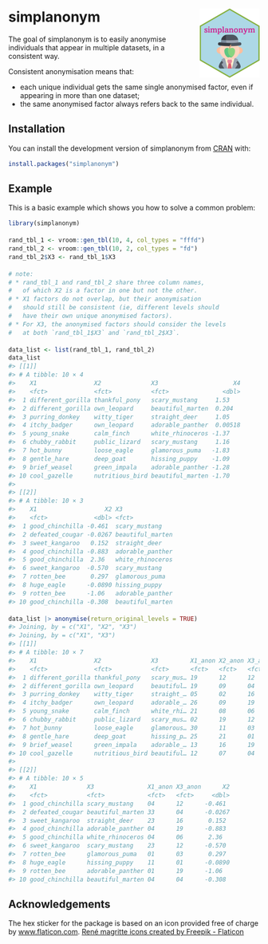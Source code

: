 
<!-- README.md is generated from README.Rmd. Please edit that file -->

# simplanonym <img src="man/figures/logo.png" align="right" height="139" />

<!-- badges: start -->
<!-- badges: end -->

The goal of simplanonym is to easily anonymise individuals that appear
in multiple datasets, in a consistent way.

Consistent anonymisation means that:

-   each unique individual gets the same single anonymised factor, even
    if appearing in more than one dataset;
-   the same anonymised factor always refers back to the same
    individual.

## Installation

You can install the development version of simplanonym from
[CRAN](https://cran.r-project.org/package=simplanonym) with:

``` r
install.packages("simplanonym")
```

## Example

This is a basic example which shows you how to solve a common problem:

``` r
library(simplanonym)

rand_tbl_1 <- vroom::gen_tbl(10, 4, col_types = "fffd")
rand_tbl_2 <- vroom::gen_tbl(10, 2, col_types = "fd")
rand_tbl_2$X3 <- rand_tbl_1$X3

# note:
# * rand_tbl_1 and rand_tbl_2 share three column names,
#   of which X2 is a factor in one but not the other.
# * X1 factors do not overlap, but their anonymisation
#   should still be consistent (ie, different levels should
#   have their own unique anonymised factors).
# * For X3, the anonymised factors should consider the levels
#   at both `rand_tbl_1$X3` and `rand_tbl_2$X3`.

data_list <- list(rand_tbl_1, rand_tbl_2)
data_list
#> [[1]]
#> # A tibble: 10 × 4
#>    X1                X2              X3                     X4
#>    <fct>             <fct>           <fct>               <dbl>
#>  1 different_gorilla thankful_pony   scary_mustang     1.53   
#>  2 different_gorilla own_leopard     beautiful_marten  0.204  
#>  3 purring_donkey    witty_tiger     straight_deer     1.05   
#>  4 itchy_badger      own_leopard     adorable_panther  0.00518
#>  5 young_snake       calm_finch      white_rhinoceros -1.37   
#>  6 chubby_rabbit     public_lizard   scary_mustang     1.16   
#>  7 hot_bunny         loose_eagle     glamorous_puma   -1.83   
#>  8 gentle_hare       deep_goat       hissing_puppy    -1.09   
#>  9 brief_weasel      green_impala    adorable_panther -1.28   
#> 10 cool_gazelle      nutritious_bird beautiful_marten -1.70   
#> 
#> [[2]]
#> # A tibble: 10 × 3
#>    X1                   X2 X3              
#>    <fct>             <dbl> <fct>           
#>  1 good_chinchilla -0.461  scary_mustang   
#>  2 defeated_cougar -0.0267 beautiful_marten
#>  3 sweet_kangaroo   0.152  straight_deer   
#>  4 good_chinchilla -0.883  adorable_panther
#>  5 good_chinchilla  2.36   white_rhinoceros
#>  6 sweet_kangaroo  -0.570  scary_mustang   
#>  7 rotten_bee       0.297  glamorous_puma  
#>  8 huge_eagle      -0.0890 hissing_puppy   
#>  9 rotten_bee      -1.06   adorable_panther
#> 10 good_chinchilla -0.308  beautiful_marten

data_list |> anonymise(return_original_levels = TRUE)
#> Joining, by = c("X1", "X2", "X3")
#> Joining, by = c("X1", "X3")
#> [[1]]
#> # A tibble: 10 × 7
#>    X1                X2              X3         X1_anon X2_anon X3_anon       X4
#>    <fct>             <fct>           <fct>      <fct>   <fct>   <fct>      <dbl>
#>  1 different_gorilla thankful_pony   scary_mus… 19      12      12       1.53   
#>  2 different_gorilla own_leopard     beautiful… 19      09      04       0.204  
#>  3 purring_donkey    witty_tiger     straight_… 05      02      16       1.05   
#>  4 itchy_badger      own_leopard     adorable_… 26      09      19       0.00518
#>  5 young_snake       calm_finch      white_rhi… 21      08      06      -1.37   
#>  6 chubby_rabbit     public_lizard   scary_mus… 02      19      12       1.16   
#>  7 hot_bunny         loose_eagle     glamorous… 30      11      03      -1.83   
#>  8 gentle_hare       deep_goat       hissing_p… 25      21      01      -1.09   
#>  9 brief_weasel      green_impala    adorable_… 13      16      19      -1.28   
#> 10 cool_gazelle      nutritious_bird beautiful… 12      07      04      -1.70   
#> 
#> [[2]]
#> # A tibble: 10 × 5
#>    X1              X3               X1_anon X3_anon      X2
#>    <fct>           <fct>            <fct>   <fct>     <dbl>
#>  1 good_chinchilla scary_mustang    04      12      -0.461 
#>  2 defeated_cougar beautiful_marten 33      04      -0.0267
#>  3 sweet_kangaroo  straight_deer    23      16       0.152 
#>  4 good_chinchilla adorable_panther 04      19      -0.883 
#>  5 good_chinchilla white_rhinoceros 04      06       2.36  
#>  6 sweet_kangaroo  scary_mustang    23      12      -0.570 
#>  7 rotten_bee      glamorous_puma   01      03       0.297 
#>  8 huge_eagle      hissing_puppy    11      01      -0.0890
#>  9 rotten_bee      adorable_panther 01      19      -1.06  
#> 10 good_chinchilla beautiful_marten 04      04      -0.308
```

## Acknowledgements

The hex sticker for the package is based on an icon provided free of charge by www.flaticon.com.
<a href="https://www.flaticon.com/free-icons/rene-magritte" title="rené magritte icons">René magritte icons created by Freepik - Flaticon</a>
